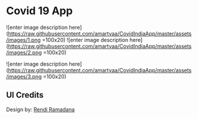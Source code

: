# Covid 19 App

![enter image description here](https://raw.githubusercontent.com/amartyaa/CovidIndiaApp/master/assets/images/1.png =100x20)
![enter image description here](https://raw.githubusercontent.com/amartyaa/CovidIndiaApp/master/assets/images/2.png =100x20)

![enter image description here](https://raw.githubusercontent.com/amartyaa/CovidIndiaApp/master/assets/images/3.png =100x20)
## UI Credits
Design by:  [Rendi Ramadana](https://www.uplabs.com/posts/coronavirus-information-concept)
